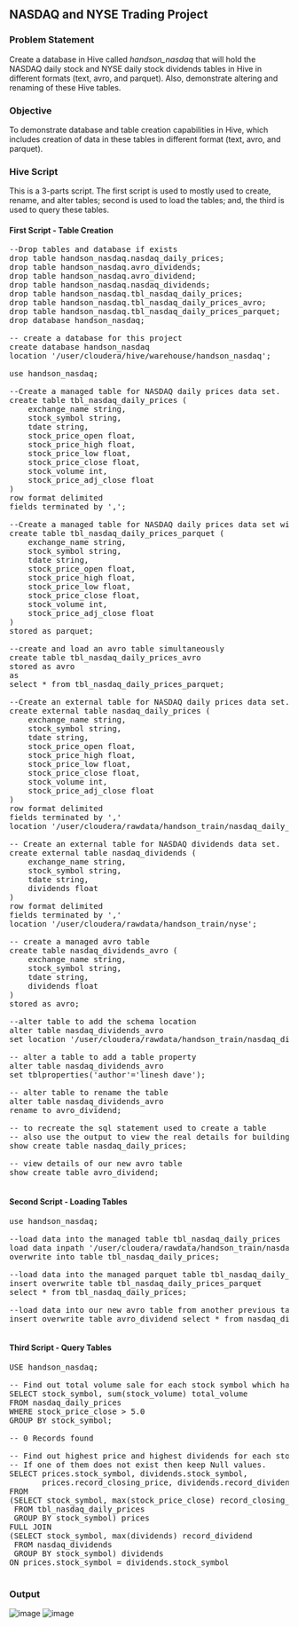 ## NASDAQ and NYSE Trading Project

### Problem Statement
Create a database in Hive called <i>handson_nasdaq</i> that will hold the NASDAQ daily stock and NYSE daily stock dividends tables in Hive in different formats (text, avro, and parquet). Also, demonstrate altering and renaming of these Hive tables.

### Objective
To demonstrate database and table creation capabilities in Hive, which includes creation of data in these tables in different format (text, avro, and parquet).

### Hive Script

This is a 3-parts script. The first script is used to mostly used to create, rename, and alter tables; second is used to load the tables; and, the third is used to query these tables.

#### First Script - Table Creation

<pre>
--Drop tables and database if exists
drop table handson_nasdaq.nasdaq_daily_prices;
drop table handson_nasdaq.avro_dividends;
drop table handson_nasdaq.avro_dividend;
drop table handson_nasdaq.nasdaq_dividends;
drop table handson_nasdaq.tbl_nasdaq_daily_prices;
drop table handson_nasdaq.tbl_nasdaq_daily_prices_avro;
drop table handson_nasdaq.tbl_nasdaq_daily_prices_parquet;
drop database handson_nasdaq;

-- create a database for this project
create database handson_nasdaq 
location '/user/cloudera/hive/warehouse/handson_nasdaq';

use handson_nasdaq;

--Create a managed table for NASDAQ daily prices data set.
create table tbl_nasdaq_daily_prices (
	exchange_name string,
	stock_symbol string, 
	tdate string,
	stock_price_open float,
	stock_price_high float,
	stock_price_low float,
	stock_price_close float,
	stock_volume int, 
	stock_price_adj_close float
)
row format delimited
fields terminated by ',';

--Create a managed table for NASDAQ daily prices data set with parquet data format
create table tbl_nasdaq_daily_prices_parquet (
	exchange_name string,
	stock_symbol string, 
	tdate string,
	stock_price_open float,
	stock_price_high float,
	stock_price_low float,
	stock_price_close float,
	stock_volume int, 
	stock_price_adj_close float
)
stored as parquet;

--create and load an avro table simultaneously
create table tbl_nasdaq_daily_prices_avro 
stored as avro
as 
select * from tbl_nasdaq_daily_prices_parquet;

--Create an external table for NASDAQ daily prices data set.
create external table nasdaq_daily_prices (
	exchange_name string,
	stock_symbol string, 
	tdate string,
	stock_price_open float,
	stock_price_high float,
	stock_price_low float,
	stock_price_close float,
	stock_volume int, 
	stock_price_adj_close float
)
row format delimited
fields terminated by ','
location '/user/cloudera/rawdata/handson_train/nasdaq_daily_prices';

-- Create an external table for NASDAQ dividends data set.
create external table nasdaq_dividends (
	exchange_name string,
	stock_symbol string, 
	tdate string, 
	dividends float
)
row format delimited
fields terminated by ','
location '/user/cloudera/rawdata/handson_train/nyse';

-- create a managed avro table
create table nasdaq_dividends_avro (
	exchange_name string,
	stock_symbol string, 
	tdate string, 
	dividends float
)
stored as avro;

--alter table to add the schema location
alter table nasdaq_dividends_avro
set location '/user/cloudera/rawdata/handson_train/nasdaq_dividend_avro';

-- alter a table to add a table property
alter table nasdaq_dividends_avro 
set tblproperties('author'='linesh dave');

-- alter table to rename the table
alter table nasdaq_dividends_avro 
rename to avro_dividend;	

-- to recreate the sql statement used to create a table
-- also use the output to view the real details for building a hive table
show create table nasdaq_daily_prices;

-- view details of our new avro table
show create table avro_dividend;

</pre>

#### Second Script - Loading Tables

<pre>
use handson_nasdaq;

--load data into the managed table tbl_nasdaq_daily_prices
load data inpath '/user/cloudera/rawdata/handson_train/nasdaq_daily_prices'
overwrite into table tbl_nasdaq_daily_prices;

--load data into the managed parquet table tbl_nasdaq_daily_prices 
insert overwrite table tbl_nasdaq_daily_prices_parquet
select * from tbl_nasdaq_daily_prices;

--load data into our new avro table from another previous table or the same column specification
insert overwrite table avro_dividend select * from nasdaq_dividends;

</pre>

#### Third Script - Query Tables

<pre>
USE handson_nasdaq;

-- Find out total volume sale for each stock symbol which has closing price more than $5.
SELECT stock_symbol, sum(stock_volume) total_volume 
FROM nasdaq_daily_prices 
WHERE stock_price_close > 5.0 
GROUP BY stock_symbol;

-- 0 Records found

-- Find out highest price and highest dividends for each stock symbol.
-- If one of them does not exist then keep Null values.
SELECT prices.stock_symbol, dividends.stock_symbol,
       prices.record_closing_price, dividends.record_dividend 
FROM
(SELECT stock_symbol, max(stock_price_close) record_closing_price 
 FROM tbl_nasdaq_daily_prices 
 GROUP BY stock_symbol) prices
FULL JOIN
(SELECT stock_symbol, max(dividends) record_dividend 
 FROM nasdaq_dividends 
 GROUP BY stock_symbol) dividends
ON prices.stock_symbol = dividends.stock_symbol

</pre>

### Output
![image](https://user-images.githubusercontent.com/19809692/27840823-548f1372-60ca-11e7-864a-0be1bb16aed6.png)
![image](https://user-images.githubusercontent.com/19809692/27840815-31c34034-60ca-11e7-88e3-e7c8dae07eac.png)
